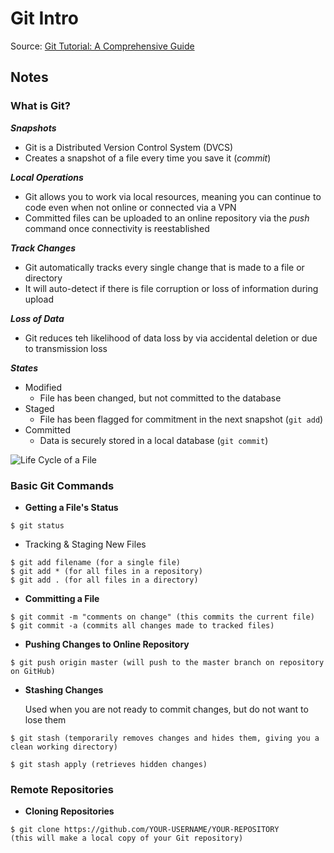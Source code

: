 # Git Intro

Source: [Git Tutorial: A Comprehensive Guide](https://blog.udemy.com/git-tutorial-a-comprehensive-guide/)

## Notes

### What is Git?

***Snapshots***

* Git is a Distributed Version Control System (DVCS)
* Creates a snapshot of a file every time you save it (*commit*)

***Local Operations***

* Git allows you to work via local resources, meaning you can continue to code even when not online or connected via a VPN
* Committed files can be uploaded to an online repository via the *push* command once connectivity is reestablished

***Track Changes***

* Git automatically tracks every single change that is made to a file or directory
* It will auto-detect if there is file corruption or loss of information during upload

***Loss of Data***

* Git reduces teh likelihood of data loss by via accidental deletion or due to transmission loss

***States***

* Modified
  * File has been changed, but not committed to the database
* Staged
  * File has been flagged for commitment in the next snapshot (`git add`)
* Committed
  * Data is securely stored in a local database (`git commit`)

![Life Cycle of a File](https://blog.udemy.com/wp-content/uploads/2015/08/image006.png)

### Basic Git Commands

* **Getting a File's Status**

``` git
$ git status
```

* Tracking & Staging New Files

``` git
$ git add filename (for a single file)
$ git add * (for all files in a repository)
$ git add . (for all files in a directory)
```

* **Committing a File**

``` git
$ git commit -m "comments on change" (this commits the current file)
$ git commit -a (commits all changes made to tracked files)
```

* **Pushing Changes to Online Repository**

``` git
$ git push origin master (will push to the master branch on repository on GitHub)
```

* **Stashing Changes**

  Used when you are not ready to commit changes, but do not want to lose them

``` git
$ git stash (temporarily removes changes and hides them, giving you a clean working directory)

$ git stash apply (retrieves hidden changes)
```

### Remote Repositories

* **Cloning Repositories**

``` git
$ git clone https://github.com/YOUR-USERNAME/YOUR-REPOSITORY
(this will make a local copy of your Git repository)
```